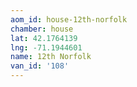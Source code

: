 ```yaml
---
aom_id: house-12th-norfolk
chamber: house
lat: 42.1764139
lng: -71.1944601
name: 12th Norfolk
van_id: '108'
---
```

